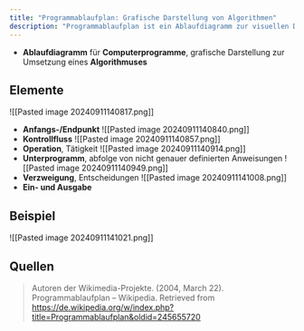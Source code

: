 ```yaml
---
title: "Programmablaufplan: Grafische Darstellung von Algorithmen"
description: "Programmablaufplan ist ein Ablaufdiagramm zur visuellen Darstellung von Computerprogrammen und Algorithmen. Er verwendet Symbole für Start/Ende, Operationen, Verzweigungen und Ein-/Ausgaben. Dies erleichtert das Verständnis und die Kommunikation von Programmabläufen."
---
```


- **Ablaufdiagramm** für **Computerprogramme**, grafische Darstellung zur Umsetzung eines **Algorithmuses**

## Elemente
![[Pasted image 20240911140817.png]]
- **Anfangs-/Endpunkt**
![[Pasted image 20240911140840.png]]
- **Kontrollfluss**
![[Pasted image 20240911140857.png]]
- **Operation**, Tätigkeit
![[Pasted image 20240911140914.png]]
- **Unterprogramm**, abfolge von nicht genauer definierten Anweisungen
![[Pasted image 20240911140949.png]]
- **Verzweigung**, Entscheidungen
![[Pasted image 20240911141008.png]]
- **Ein- und Ausgabe**

## Beispiel

![[Pasted image 20240911141021.png]]

## Quellen

> Autoren der Wikimedia-Projekte. (2004, March 22). Programmablaufplan – Wikipedia. Retrieved from https://de.wikipedia.org/w/index.php?title=Programmablaufplan&oldid=245655720